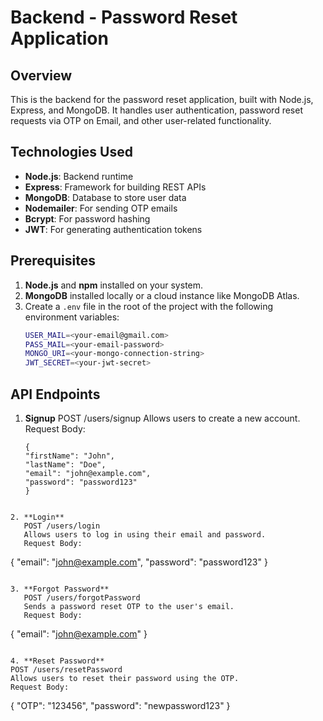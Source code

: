 # Backend - Password Reset Application

## Overview

This is the backend for the password reset application, built with Node.js, Express, and MongoDB. It handles user authentication, password reset requests via OTP on Email, and other user-related functionality.

## Technologies Used

- **Node.js**: Backend runtime
- **Express**: Framework for building REST APIs
- **MongoDB**: Database to store user data
- **Nodemailer**: For sending OTP emails
- **Bcrypt**: For password hashing
- **JWT**: For generating authentication tokens

## Prerequisites

1. **Node.js** and **npm** installed on your system.
2. **MongoDB** installed locally or a cloud instance like MongoDB Atlas.
3. Create a `.env` file in the root of the project with the following environment variables:
   ```bash
   USER_MAIL=<your-email@gmail.com>
   PASS_MAIL=<your-email-password>
   MONGO_URI=<your-mongo-connection-string>
   JWT_SECRET=<your-jwt-secret>
   ```

## API Endpoints

1. **Signup**
   POST /users/signup
   Allows users to create a new account.
   Request Body:
   ```
   {
   "firstName": "John",
   "lastName": "Doe",
   "email": "john@example.com",
   "password": "password123"
   }
   ```

```

2. **Login**
   POST /users/login
   Allows users to log in using their email and password.
   Request Body:
```

{
"email": "john@example.com",
"password": "password123"
}

```

3. **Forgot Password**
   POST /users/forgotPassword
   Sends a password reset OTP to the user's email.
   Request Body:
```

{
"email": "john@example.com"
}

```

4. **Reset Password**
POST /users/resetPassword
Allows users to reset their password using the OTP.
Request Body:
```

{
"OTP": "123456",
"password": "newpassword123"
}

```

```
